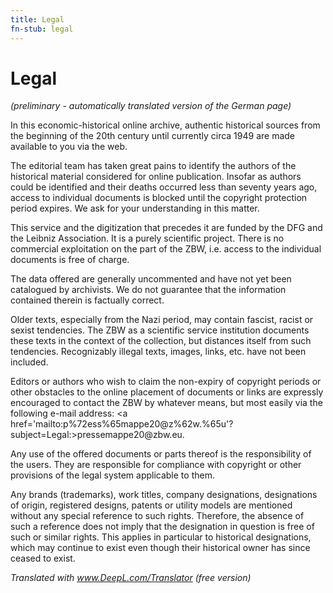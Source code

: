 ```yaml
---
title: Legal
fn-stub: legal
---
```


# Legal

_(preliminary - automatically translated version of the German page)_

In this economic-historical online archive, authentic historical sources from the beginning of the 20th century until currently circa 1949 are made available to you via the web.

The editorial team has taken great pains to identify the authors of the historical material considered for online publication. Insofar as authors could be identified and their deaths occurred less than seventy years ago, access to individual documents is blocked until the copyright protection period expires. We ask for your understanding in this matter.

This service and the digitization that precedes it are funded by the DFG and the Leibniz Association. It is a purely scientific project. There is no commercial exploitation on the part of the ZBW, i.e. access to the individual documents is free of charge.

The data offered are generally uncommented and have not yet been catalogued by archivists. We do not guarantee that the information contained therein is factually correct.

Older texts, especially from the Nazi period, may contain fascist, racist or sexist tendencies. The ZBW as a scientific service institution documents these texts in the context of the collection, but distances itself from such tendencies. Recognizably illegal texts, images, links, etc. have not been included.

Editors or authors who wish to claim the non-expiry of copyright periods or other obstacles to the online placement of documents or links are expressly encouraged to contact the ZBW by whatever means, but most easily via the following e-mail address: <a href='ma&#105;lto&#58;p%7&#50;ess%65&#109;app&#101;2&#48;&#64;&#122;%6&#50;w&#46;%&#54;5u'?subject=Legal:>pr&#101;&#115;s&#101;&#109;&#97;ppe2&#48;&#64;zbw&#46;e&#117;</a>.

Any use of the offered documents or parts thereof is the responsibility of the users. They are responsible for compliance with copyright or other provisions of the legal system applicable to them.

Any brands (trademarks), work titles, company designations, designations of origin, registered designs, patents or utility models are mentioned without any special reference to such rights. Therefore, the absence of such a reference does not imply that the designation in question is free of such or similar rights. This applies in particular to historical designations, which may continue to exist even though their historical owner has since ceased to exist.


_Translated with www.DeepL.com/Translator (free version)_
